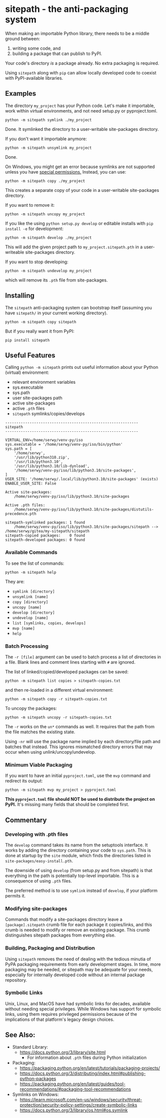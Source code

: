 # sitepath - the anti-packaging system

When making an importable Python library, there needs to be a middle ground between:

1. writing some code, and
2. building a package that can publish to PyPI.

Your code's directory _is_ a package already. No extra packaging is required.

Using `sitepath` along with `pip` can allow locally developed code to coexist with PyPI-available libraries.

## Examples

The directory `my_project` has your Python code. Let's make it importable, work within virtual environments, and not need setup.py or pyproject.toml.

    python -m sitepath symlink ./my_project

Done. It symlinked the directory to a user-writable site-packages directory.

If you don't want it importable anymore:

    python -m sitepath unsymlink my_project

Done.

On Windows, you might get an error because symlinks are not supported unless you have [special permissions.](https://docs.python.org/3/library/os.html#os.symlink)  Instead, you can use:

    python -m sitepath copy ./my_project

This creates a separate copy of your code in a user-writable site-packages directory.

If you want to remove it:

    python -m sitepath uncopy my_project

If you like the using `python setup.py develop` or editable installs with `pip install -e` for development:

    python -m sitepath develop ./my_project

This will add the given project path to `my_project.sitepath.pth` in a user-writeable site-packages directory.

If you want to stop developing:

    python -m sitepath undevelop my_project

which will remove its `.pth` file from site-packages.


## Installing

The `sitepath` anti-packaging system can bootstrap itself (assuming you have `sitepath/` in your current working directory).

    python -m sitepath copy sitepath

But if you really want it from PyPI:

    pip install sitepath


## Useful Features

Calling `python -m sitepath` prints out useful information about your Python (virtual) environment:

- relevant environment variables
- sys.executable
- sys.path
- user site-packages path
- active site-packages
- active `.pth` files
- `sitepath` symlinks/copies/develops

```
------------------------------------------------------------
sitepath
------------------------------------------------------------

VIRTUAL_ENV=/home/serwy/venv-py/iso
sys.executable = '/home/serwy/venv-py/iso/bin/python'
sys.path = [
    '/home/serwy',
    '/usr/lib/python310.zip',
    '/usr/lib/python3.10',
    '/usr/lib/python3.10/lib-dynload',
    '/home/serwy/venv-py/iso/lib/python3.10/site-packages',
]
USER_SITE: '/home/serwy/.local/lib/python3.10/site-packages' (exists)
ENABLE_USER_SITE: False

Active site-packages:
    /home/serwy/venv-py/iso/lib/python3.10/site-packages

Active .pth files:
    /home/serwy/venv-py/iso/lib/python3.10/site-packages/distutils-precedence.pth

sitepath-symlinked packages: 1 found
    /home/serwy/venv-py/iso/lib/python3.10/site-packages/sitepath --> /home/serwy/gitea/my-sitepath/sitepath
sitepath-copied packages:    0 found
sitepath-developed packages: 0 found

```

### Available Commands

To see the list of commands:

    python -m sitepath help

They are:
- `symlink [directory]`
- `unsymlink [name]`
- `copy [directory]`
- `uncopy [name]`
- `develop [directory]`
- `undevelop [name]`
- `list [symlinks, copies, develops]`
- `mvp [name]`
- `help`

### Batch Processing

The `-r [file]` argument can be used to batch process a list of directories in a file. Blank lines and comment lines starting with `#` are ignored.

The list of linked/copied/developed packages can be saved:

    python -m sitepath list copies > sitepath-copies.txt

and then re-loaded in a different virtual environment:

    python -m sitepath copy -r sitepath-copies.txt

To uncopy the packages:

    python -m sitepath uncopy -r sitepath-copies.txt

The `-r` works on the `un*` commands as well. It requires that the path from the file matches the existing state.

Using `-nr` will use the package name implied by each directory/file path and batches that instead. This ignores mismatched directory errors that may occur when using unlink/uncopy/undevelop.


### Minimum Viable Packaging

If you want to have an initial `pyproject.toml`, use the `mvp` command and redirect
its output:

    python -m sitepath mvp my_project > pyproject.toml

__This `pyproject.toml` file should NOT be used to distribute the project on PyPI.__ It's missing many fields that should be completed first.

## Commentary

### Developing with .pth files
The `develop` command takes its name from the setuptools interface. It works by adding the directory containing your code to `sys.path`. This is done at startup by the `site` module, which finds the directories listed in `site-packages/easy-install.pth`.

The downside of using `develop` (from setup.py and from sitepath) is that everything in the path is potentially top-level importable. This is a consequence of using `.pth` files.

The preferred method is to use `symlink` instead of `develop`, if your platform permits it.

### Modifying site-packages

Commands that modify a site-packages directory leave a `[package].sitepath` crumb file for each package it copies/links, and this crumb is needed to modify or remove an existing package. This crumb distinguishes sitepath packages from everything else.

### Building, Packaging and Distribution

Using `sitepath` removes the need of dealing with the tedious minutia of PyPA packaging requirements from early development stages. In time, more packaging may be needed, or sitepath may be adequate for your needs, especially for internally developed code without an internal package repository.

### Symbolic Links

Unix, Linux, and MacOS have had symbolic links for decades, available without needing special privileges. While Windows has support for symbolic links, using them requires privileged permissions because of the implications of that platform's legacy design choices.

## See Also:
- Standard Library:
    - https://docs.python.org/3/library/site.html
        - For information about `.pth` files during Python initialization
- Packaging:
    - https://packaging.python.org/en/latest/tutorials/packaging-projects/
    - https://docs.python.org/3/distributing/index.html#publishing-python-packages
    - https://packaging.python.org/en/latest/guides/tool-recommendations/#packaging-tool-recommendations
- Symlinks on Windows:
    - https://learn.microsoft.com/en-us/windows/security/threat-protection/security-policy-settings/create-symbolic-links
    - https://docs.python.org/3/library/os.html#os.symlink
